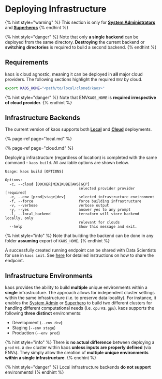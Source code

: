 # Deploying Infrastructure

{% hint style="warning" %}
This section is only for [**System Administrators**](../../usage/high-level-usage/#kaos-personas) and [**Superheros**](../../usage/high-level-usage/#kaos-personas)
{% endhint %}

{% hint style="danger" %}
Note that only **a single backend** can be deployed from the same directory. **Destroying** the current backend or **switching directories** is required to build a second backend.
{% endhint %}

## Requirements

kaos is cloud agnostic, meaning it can be deployed in **all** major cloud providers. The following sections highlight the required `ENV` by cloud.

```bash
export KAOS_HOME="<path/to/local/cloned/kaos>"
```

{% hint style="danger" %}
Note that ENV`KAOS_HOME` is **required irrespective of cloud provider.**
{% endhint %}

## Infrastructure Backends

The current version of kaos supports both [**Local**](local.md) and [**Cloud**](cloud.md) deployments.

{% page-ref page="local.md" %}

{% page-ref page="cloud.md" %}

Deploying infrastructure \(regardless of location\) is completed with the same command - `kaos build`. All available options are shown below.

```text
Usage: kaos build [OPTIONS]

Options:
  -c, --cloud [DOCKER|MINIKUBE|AWS|GCP]
                                  selected provider provider  [required]
  -e, --env [prod|stage|dev]      selected infrastructure environment
  -f, --force                     force building infrastructure
  -v, --verbose                   verbose output
  -y, --yes                       answer yes to any prompt
  -l, --local_backend             terraform will store backend locally, only
                                  relevant for clouds
  --help                          Show this message and exit.
```

{% hint style="info" %}
Note that building the backend can be done in any folder **assuming** export of `KAOS_HOME`.
{% endhint %}

A successfully created running endpoint can be shared with Data Scientists for use in `kaos init`. See [here](../../usage/high-level-usage/infrastructure-deployment.md#sharing-running-endpoint) for detailed instructions on how to share the endpoint.

## Infrastructure Environments

kaos provides the ability to build **multiple** unique environments within a **single** infrastructure. The approach allows for independent cluster settings within the same infrastructure \(i.e. to preserve data locality\). For instance, it enables the [System Admin](../../usage/high-level-usage/#kaos-personas) or [Superhero](../../usage/high-level-usage/#kaos-personas) to build two different clusters for handling different computational needs \(i.e. `cpu` vs. `gpu`\). kaos supports the following **three** **distinct** environments:

* Development \(`--env dev`\)
* Staging \(`--env stage`\)
* Production \(`--env prod`\)

{% hint style="info" %}
There is **no actual difference** between deploying a `prod` vs. a `dev` cluster within kaos **unless inputs are properly defined** \(via ENVs\). They simply allow the creation of **multiple unique environments within a single infrastructure**.
{% endhint %}

{% hint style="danger" %}
Local infrastructure backends **do not support** environments!
{% endhint %}

